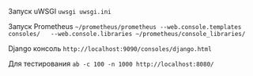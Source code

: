 Запуск uWSGI 
``
uwsgi uwsgi.ini
``

Запуск Prometheus 
``
~/prometheus/prometheus --web.console.templates consoles/   --web.console.libraries ~/prometheus/console_libraries/
``

Django  консоль
``
http://localhost:9090/consoles/django.html
``

Для тестирования
``
ab -c 100 -n 1000 http://localhost:8080/
``